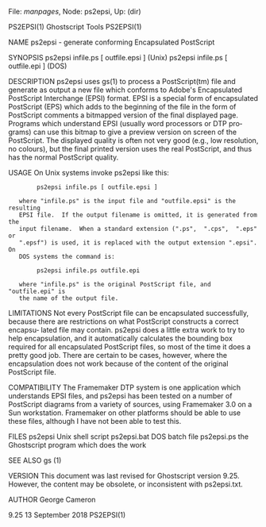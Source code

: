File: *manpages*,  Node: ps2epsi,  Up: (dir)

PS2EPSI(1)                     Ghostscript Tools                    PS2EPSI(1)



NAME
       ps2epsi - generate conforming Encapsulated PostScript

SYNOPSIS
       ps2epsi infile.ps [ outfile.epsi ] (Unix)
       ps2epsi infile.ps [ outfile.epi ] (DOS)

DESCRIPTION
       ps2epsi  uses  gs(1)  to  process a PostScript(tm) file and generate as
       output a new file which conforms  to  Adobe's  Encapsulated  PostScript
       Interchange  (EPSI)  format.   EPSI  is  a special form of encapsulated
       PostScript (EPS) which adds to the beginning of the file in the form of
       PostScript  comments  a  bitmapped version of the final displayed page.
       Programs which understand EPSI (usually word  processors  or  DTP  pro‐
       grams)  can  use this bitmap to give a preview version on screen of the
       PostScript.  The displayed quality is often not very  good  (e.g.,  low
       resolution,  no  colours),  but the final printed version uses the real
       PostScript, and thus has the normal PostScript quality.

USAGE
       On Unix systems invoke ps2epsi like this:

            ps2epsi infile.ps [ outfile.epsi ]

       where "infile.ps" is the input file and "outfile.epsi" is the resulting
       EPSI file.  If the output filename is omitted, it is generated from the
       input filename.  When a standard extension (".ps",  ".cps",  ".eps"  or
       ".epsf") is used, it is replaced with the output extension ".epsi".  On
       DOS systems the command is:

            ps2epsi infile.ps outfile.epi

       where "infile.ps" is the original PostScript file, and "outfile.epi" is
       the name of the output file.

LIMITATIONS
       Not  every  PostScript  file  can be encapsulated successfully, because
       there are restrictions on what PostScript constructs a correct encapsu‐
       lated  file  may  contain.   ps2epsi does a little extra work to try to
       help encapsulation, and it automatically calculates  the  bounding  box
       required  for all encapsulated PostScript files, so most of the time it
       does a pretty good job. There are certain to be cases,  however,  where
       the  encapsulation does not work because of the content of the original
       PostScript file.

COMPATIBILITY
       The Framemaker DTP system is one  application  which  understands  EPSI
       files,  and  ps2epsi has been tested on a number of PostScript diagrams
       from a variety of sources, using Framemaker 3.0 on a  Sun  workstation.
       Framemaker  on  other  platforms  should  be  able  to use these files,
       although I have not been able to test this.

FILES
       ps2epsi       Unix shell script
       ps2epsi.bat   DOS batch file
       ps2epsi.ps    the Ghostscript program which does the work

SEE ALSO
       gs (1)

VERSION
       This document was last revised for Ghostscript version 9.25.   However,
       the content may be obsolete, or inconsistent with ps2epsi.txt.

AUTHOR
       George Cameron



9.25                           13 September 2018                    PS2EPSI(1)
